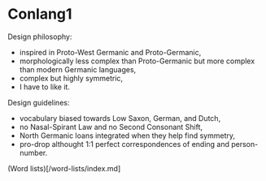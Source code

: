 # Conlang1

Design philosophy:

- inspired in Proto-West Germanic and Proto-Germanic,
- morphologically less complex than Proto-Germanic but more complex than modern
  Germanic languages,
- complex but highly symmetric,
- I have to like it.

Design guidelines:

- vocabulary biased towards Low Saxon, German, and Dutch,
- no Nasal-Spirant Law and no Second Consonant Shift,
- North Germanic loans integrated when they help find symmetry,
- pro-drop althought 1:1 perfect correspondences of ending and person-number.

(Word lists)[/word-lists/index.md]
